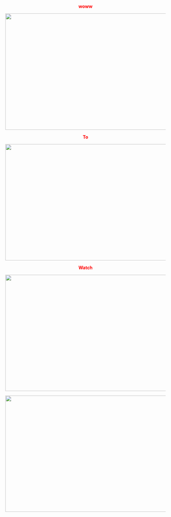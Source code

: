 <p style="text-align: center;"><span style="color: #ff0000;"><strong>woww</strong></span></p> <p style="text-align: center;"><a title="N0W" href="https://bit.ly/3ft2ogO/"><span style="color: #ff0000;"><strong><img src="https://imagizer.imageshack.com/img923/9362/I7yzSC.jpg" alt="" width="650" height="365" /></strong></span></a></p> <p style="text-align: center;"><span style="color: #ff0000;"><strong> To </strong></span></p> <p style="text-align: center;"><a title=" "href="https://bit.ly/3ft2ogO/"><span style="color: #ff0000;"><strong><img src="https://imagizer.imageshack.com/img924/2428/wvs2MW.jpg" alt="" width="650" height="365" /></strong></span></a></p> <p style="text-align: center;"><span style="color: #ff0000;"><strong>Watch</strong></span></p> <p style="text-align: center;"><a title=" " href="https://bit.ly/3ft2ogO/"><span style="color: #ff0000;"><strong><img src="https://imagizer.imageshack.com/img922/6453/ZC8OTl.jpg" alt="" width="650" height="365" /></strong></span></a></p> <p style="text-align: center;"><a title=" " href="https://bit.ly/3ft2ogO/"><s<span style="color: #ff0000;"><strong><img src="https://imagizer.imageshack.com/img922/1874/0mntVo.jpg" alt="" width="650" height="365" /></strong></span></a></p>
